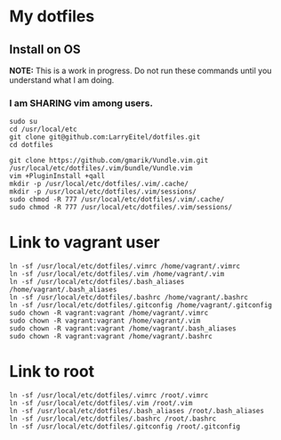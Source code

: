# My dotfiles



## Install on OS


**NOTE:** This is a work in progress. Do not run these commands until you understand what I am doing.

### I am SHARING vim among users.

```
sudo su
cd /usr/local/etc
git clone git@github.com:LarryEitel/dotfiles.git
cd dotfiles
```
```
git clone https://github.com/gmarik/Vundle.vim.git /usr/local/etc/dotfiles/.vim/bundle/Vundle.vim
vim +PluginInstall +qall
mkdir -p /usr/local/etc/dotfiles/.vim/.cache/
mkdir -p /usr/local/etc/dotfiles/.vim/sessions/
sudo chmod -R 777 /usr/local/etc/dotfiles/.vim/.cache/
sudo chmod -R 777 /usr/local/etc/dotfiles/.vim/sessions/
```

# Link to vagrant user
```
ln -sf /usr/local/etc/dotfiles/.vimrc /home/vagrant/.vimrc 
ln -sf /usr/local/etc/dotfiles/.vim /home/vagrant/.vim
ln -sf /usr/local/etc/dotfiles/.bash_aliases /home/vagrant/.bash_aliases
ln -sf /usr/local/etc/dotfiles/.bashrc /home/vagrant/.bashrc
ln -sf /usr/local/etc/dotfiles/.gitconfig /home/vagrant/.gitconfig
sudo chown -R vagrant:vagrant /home/vagrant/.vimrc 
sudo chown -R vagrant:vagrant /home/vagrant/.vim
sudo chown -R vagrant:vagrant /home/vagrant/.bash_aliases
sudo chown -R vagrant:vagrant /home/vagrant/.bashrc 
```

# Link to root
```
ln -sf /usr/local/etc/dotfiles/.vimrc /root/.vimrc 
ln -sf /usr/local/etc/dotfiles/.vim /root/.vim
ln -sf /usr/local/etc/dotfiles/.bash_aliases /root/.bash_aliases
ln -sf /usr/local/etc/dotfiles/.bashrc /root/.bashrc
ln -sf /usr/local/etc/dotfiles/.gitconfig /root/.gitconfig
```

